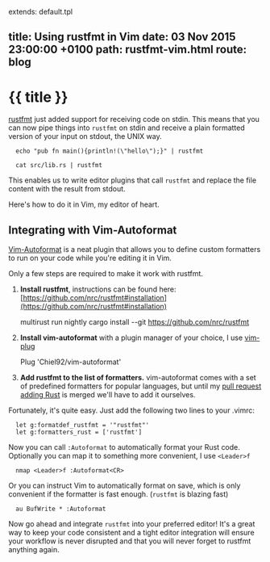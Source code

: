 extends: default.tpl

title:   Using rustfmt in Vim
date:    03 Nov 2015 23:00:00 +0100
path:    rustfmt-vim.html
route:   blog
---

# {{ title }}

[rustfmt](https://github.com/nrc/rustfmt) just added support for receiving code on stdin. This means that you can now pipe things into `rustfmt` on stdin and receive a plain formatted version of your input on stdout, the UNIX way.

      echo "pub fn main(){println!(\"hello\");}" | rustfmt

      cat src/lib.rs | rustfmt

This enables us to write editor plugins that call `rustfmt` and replace the file content with the result from stdout.

Here's how to do it in Vim, my editor of heart.

## Integrating with Vim-Autoformat

[Vim-Autoformat](https://github.com/Chiel92/vim-autoformat) is a neat plugin that allows you to define custom formatters to run on your code while you're editing it in Vim.

Only a few steps are required to make it work with rustfmt.

1. __Install rustfmt__, instructions can be found here: [https://github.com/nrc/rustfmt#installation](https://github.com/nrc/rustfmt#installation)

      multirust run nightly cargo install --git https://github.com/nrc/rustfmt

2. __Install vim-autoformat__ with a plugin manager of your choice, I use [vim-plug](https://github.com/junegunn/vim-plug)

      Plug 'Chiel92/vim-autoformat'

3. __Add rustfmt to the list of formatters.__ vim-autoformat comes with a set of predefined formatters for popular languages, but until my [pull request adding Rust](https://github.com/Chiel92/vim-autoformat/pull/87) is merged we'll have to add it ourselves.

Fortunately, it's quite easy. Just add the following two lines to your .vimrc:

      let g:formatdef_rustfmt = '"rustfmt"'
      let g:formatters_rust = ['rustfmt']

Now you can call `:Autoformat` to automatically format your Rust code. Optionally you can map it to something more convenient, I use `<Leader>f`

      nmap <Leader>f :Autoformat<CR>

Or you can instruct Vim to automatically format on save, which is only convenient if the formatter is fast enough. (`rustfmt` is blazing fast)

      au BufWrite * :Autoformat

Now go ahead and integrate `rustfmt` into your preferred editor! It's a great way to keep your code consistent and a tight editor integration will ensure your workflow is never disrupted and that you will never forget to rustfmt anything again.

